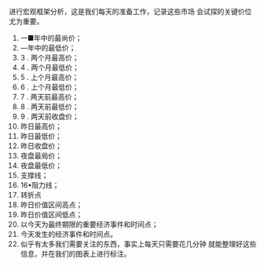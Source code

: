 进行宏观框架分析，这是我们每天的准备工作，记录这些市场 会试探的关键价位尤为重要。 
1. 一■年中的最尚价； 
2. —年中的最低价； 
3. 3 . 两个月最高价； 
4. 4 . 两个月最低价； 
5. 5 . 上个月最高价； 
6. 6 . 上个月最低价； 
7. 7 . 两天前最高价； 
8. 8 . 两天前最低价； 
9. 9 . 两天前收盘价； 
10. 昨日最高价； 
11. 昨日最低价； 
12. 昨日收盘价； 
13. 夜盘最局价； 
14. 夜盘最低价； 
15. 支撑线； 
16. 16•阻力线； 
17. 转折点 
18. 昨日价值区间高点； 
19. 昨日价值区间低点； 
20. 以今天为最终期限的重要经济事件和时间点； 
21. 今天发生的经济事件和时间点。 
22. 似乎有太多我们需要关注的东西，事实上每天只需要花几分钟 就能整理好这些信息，并在我们的图表上进行标注。